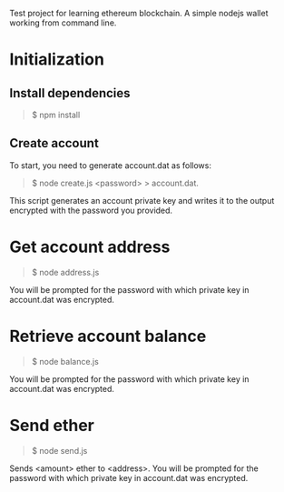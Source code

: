 Test project for learning ethereum blockchain. A simple nodejs wallet working from command line.

# Initialization

## Install dependencies

> $ npm install

## Create account

To start, you need to generate account.dat as follows:

> $ node create.js &lt;password&gt; > account.dat.

This script generates an account private key and writes it to the output encrypted with the password you provided.

# Get account address

> $ node address.js

You will be prompted for the password with which private key in account.dat was encrypted.

# Retrieve account balance

> $ node balance.js

You will be prompted for the password with which private key in account.dat was encrypted.

# Send ether

> $ node send.js <amount> <address>

Sends &lt;amount&gt; ether to &lt;address&gt;.
You will be prompted for the password with which private key in account.dat was encrypted.
